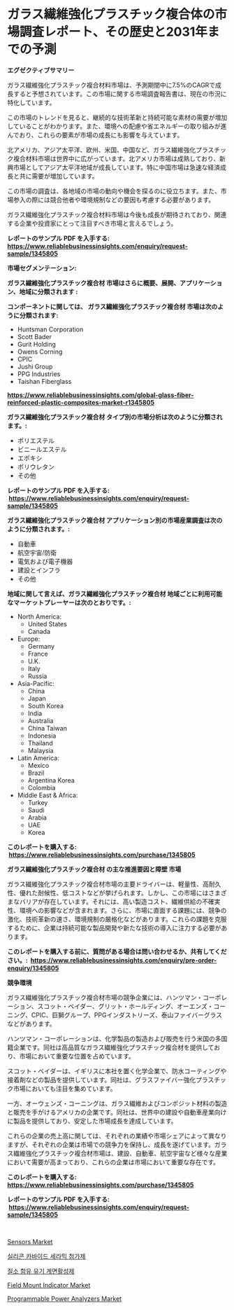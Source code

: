 <p><h1>ガラス繊維強化プラスチック複合体の市場調査レポート、その歴史と2031年までの予測</h1></p><p><strong>エグゼクティブサマリー</strong></p>
<p><p>ガラス繊維強化プラスチック複合材料市場は、予測期間中に7.5%のCAGRで成長すると予想されています。この市場に関する市場調査報告書は、現在の市況に特化しています。</p><p>この市場のトレンドを見ると、継続的な技術革新と持続可能な素材の需要が増加していることがわかります。また、環境への配慮や省エネルギーの取り組みが進んでおり、これらの要素が市場の成長にも影響を与えています。</p><p>北アメリカ、アジア太平洋、欧州、米国、中国など、ガラス繊維強化プラスチック複合材料市場は世界中に広がっています。北アメリカ市場は成熟しており、新興市場としてアジア太平洋地域が成長しています。特に中国市場は急速な経済成長と共に需要が増加しています。</p><p>この市場の調査は、各地域の市場の動向や機会を探るのに役立ちます。また、市場参入の際には競合他者や環境規制などの要因も考慮する必要があります。</p><p>ガラス繊維強化プラスチック複合材料市場は今後も成長が期待されており、関連する企業や投資家にとって注目すべき市場と言えるでしょう。</p></p>
<p><strong>レポートのサンプル PDF を入手する: <a href="https://www.reliablebusinessinsights.com/enquiry/request-sample/1345805">https://www.reliablebusinessinsights.com/enquiry/request-sample/1345805</a></strong></p>
<p><strong>市場セグメンテーション:</strong></p>
<p><strong> ガラス繊維強化プラスチック複合材 市場はさらに概要、展開、アプリケーション、地域に分類されます :</strong></p>
<p><strong>コンポーネントに関しては、 ガラス繊維強化プラスチック複合材 市場は次のように分類されます: &nbsp;</strong></p>
<p><ul><li>Huntsman Corporation</li><li>Scott Bader</li><li>Gurit Holding</li><li>Owens Corning</li><li>CPIC</li><li>Jushi Group</li><li>PPG Industries</li><li>Taishan Fiberglass</li></ul></p>
<p><strong><a href="https://www.reliablebusinessinsights.com/global-glass-fiber-reinforced-plastic-composites-market-r1345805">https://www.reliablebusinessinsights.com/global-glass-fiber-reinforced-plastic-composites-market-r1345805</a></strong></p>
<p><strong> ガラス繊維強化プラスチック複合材 タイプ別の市場分析は次のように分類されます。:</strong></p>
<p><ul><li>ポリエステル</li><li>ビニールエステル</li><li>エポキシ</li><li>ポリウレタン</li><li>その他</li></ul></p>
<p><strong>レポートのサンプル PDF を入手する: &nbsp;<a href="https://www.reliablebusinessinsights.com/enquiry/request-sample/1345805">https://www.reliablebusinessinsights.com/enquiry/request-sample/1345805</a></strong></p>
<p><strong> ガラス繊維強化プラスチック複合材 アプリケーション別の市場産業調査は次のように分類されます。:</strong></p>
<p><ul><li>自動車</li><li>航空宇宙/防衛</li><li>電気および電子機器</li><li>建設とインフラ</li><li>その他</li></ul></p>
<p><strong>地域に関して言えば、ガラス繊維強化プラスチック複合材 地域ごとに利用可能なマーケットプレーヤーは次のとおりです。:</strong></p>
<p><ul>
    <li>
        North America:
        <ul>
            <li>United States</li>
            <li>Canada</li>
        </ul>
    </li>
    <li>
        Europe:
        <ul>
            <li>Germany</li>
            <li>France</li>
            <li>U.K.</li>
            <li>Italy</li>
            <li>Russia</li>
        </ul>
    </li>
    <li>
        Asia-Pacific:
        <ul>
            <li>China</li>
            <li>Japan</li>
            <li>South Korea</li>
            <li>India</li>
            <li>Australia</li>
            <li>China Taiwan</li>
            <li>Indonesia</li>
            <li>Thailand</li>
            <li>Malaysia</li>
        </ul>
    </li>
    <li>
        Latin America:
        <ul>
            <li>Mexico</li>
            <li>Brazil</li>
            <li>Argentina Korea</li>
            <li>Colombia</li>
        </ul>
    </li>
    <li>
        Middle East & Africa:
        <ul>
            <li>Turkey</li>
            <li>Saudi</li>
            <li>Arabia</li>
            <li>UAE</li>
            <li>Korea</li>
        </ul>
    </li>
    </ul></p>
<p><strong>このレポートを購入する: &nbsp;<a href="https://www.reliablebusinessinsights.com/purchase/1345805">https://www.reliablebusinessinsights.com/purchase/1345805</a></strong></p>
<p><strong>ガラス繊維強化プラスチック複合材 の主な推進要因と障壁 市場</strong></p>
<p><p>ガラス繊維強化プラスチック複合材市場の主要ドライバーは、軽量性、高耐久性、優れた耐候性、低コストなどが挙げられます。しかし、この市場にはさまざまなバリアが存在しています。それには、高い製造コスト、繊維供給の不確実性、環境への影響などが含まれます。さらに、市場に直面する課題には、競争の激化、技術革新の速さ、環境規制の厳格化などがあります。これらの課題を克服するために、企業は持続可能な製品開発や新たな技術の導入に注力する必要があります。</p></p>
<p><strong>このレポートを購入する前に、質問がある場合は問い合わせるか、共有してください。:&nbsp; <a href="https://www.reliablebusinessinsights.com/enquiry/pre-order-enquiry/1345805">https://www.reliablebusinessinsights.com/enquiry/pre-order-enquiry/1345805</a></strong></p>
<p><strong>競争環境</strong></p>
<p><p>ガラス繊維強化プラスチック複合材市場の競争企業には、ハンツマン・コーポレーション、スコット・ベイダー、グリット・ホールディング、オーエンズ・コーニング、CPIC、巨獅グループ、PPGインダストリーズ、泰山ファイバーグラスなどがあります。</p><p>ハンツマン・コーポレーションは、化学製品の製造および販売を行う米国の多国籍企業です。同社は高品質なガラス繊維強化プラスチック複合材を提供しており、市場において重要な位置を占めています。</p><p>スコット・ベイダーは、イギリスに本社を置く化学企業で、防水コーティングや接着剤などの製品を提供しています。同社は、グラスファイバー強化プラスチック市場においても注目を集めています。</p><p>一方、オーウェンズ・コーニングは、ガラス繊維およびコンポジット材料の製造と販売を手がけるアメリカの企業です。同社は、世界中の建設や自動車産業向けに製品を提供しており、安定した市場成長を達成しています。</p><p>これらの企業の売上高に関しては、それぞれの業績や市場シェアによって異なりますが、それぞれの企業は市場での競争力を保持し、成長を遂げています。ガラス繊維強化プラスチック複合材市場は、建設、自動車、航空宇宙など様々な産業において需要が高まっており、これらの企業は市場において重要な存在です。</p></p>
<p><strong>このレポートを購入する: &nbsp; <a href="https://www.reliablebusinessinsights.com/purchase/1345805">https://www.reliablebusinessinsights.com/purchase/1345805</a></strong></p>
<p><strong>レポートのサンプル PDF を入手する: &nbsp;<a href="https://www.reliablebusinessinsights.com/enquiry/request-sample/1345805">https://www.reliablebusinessinsights.com/enquiry/request-sample/1345805</a></strong><strong></strong></p>
<p>&nbsp;</p>
<p><p><a href="https://issuu.com/reportprime-2/docs/sensors-market-size-2030.pptx">Sensors Market</a></p><p><a href="https://github.com/puputanisa684/Market-Research-Report-List-1/blob/main/388956886508.md">실리콘 카바이드 세라믹 첨가제</a></p><p><a href="https://github.com/bossladyaries0/Market-Research-Report-List-1/blob/main/333419786509.md">질소 함유 유기 계면활성제</a></p><p><a href="https://github.com/sofayahoo2023/Market-Research-Report-List-4/blob/main/field-mount-indicator-market.md">Field Mount Indicator Market</a></p><p><a href="https://github.com/joannesouthgate/Market-Research-Report-List-3/blob/main/programmable-power-analyzers-market.md">Programmable Power Analyzers Market</a></p></p>
